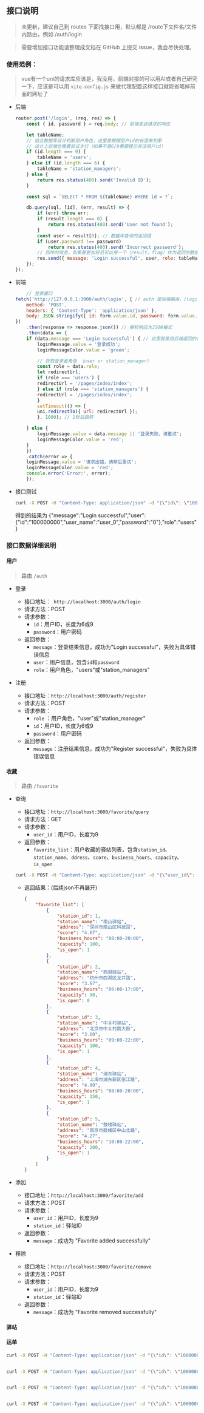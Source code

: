 ## 接口说明

> 未更新，建议自己到 routes 下面找接口用，默认都是 /route下文件名/文件内路由，例如 /auth/login

> 需要增加接口功能请整理成文档在 GitHub 上提交 issue，我会尽快处理。

### 使用范例：

> vue有一个uni的请求库应该是，我没用，前端对接的可以用AI或者自己研究一下，应该是可以用 `vite.config.js` 来做代理配置这样接口就能省略掉前面的网址了

+ 后端

    ```js
    router.post('/login', (req, res) => {
        const { id, password } = req.body; // 前端发送请求的响应

        let tableName;
        // 结合数据库设计判断用户角色，这里是根据用户id的长度来判断
        // 设计上前端也需要验证才行（如果不是6/9需要提示非法用户id）
        if (id.length === 9) {
            tableName = 'users';
        } else if (id.length === 6) {
            tableName = 'station_managers';
        } else {
            return res.status(400).send('Invalid ID');
        }

        const sql = `SELECT * FROM ${tableName} WHERE id = ?`;

        db.query(sql, [id], (err, result) => {
            if (err) throw err;
            if (result.length === 0) {
                return res.status(400).send('User not found');
            }
            const user = result[0]; // 数据库查询的返回值
            if (user.password !== password)
                return res.status(400).send('Incorrect password');
            // 回传的信息，如果要更加规范可以用一个（result，flag）作为返回的数据，不过需要前端自己来进一步解析数据
            res.send({ message: 'Login successful', user, role: tableName });
        });
    });
    ```

+ 前端

    ```js
        // 登录接口
    fetch('http://127.0.0.1:3000/auth/login', { // auth 是后端路由，/login 相当于后端路由下的子路由
        method: 'POST',
        headers: { 'Content-Type': 'application/json' },
        body: JSON.stringify({ id: form.value.id, password: form.value.password }) // 传递用户名和密码(请求参数)
    })
        .then(response => response.json()) // 解析响应为JSON格式
        .then(data => {
        if (data.message === 'Login successful') { // 这里就是用后端返回的数据来判断登录是否成功
            loginMessage.value = '登录成功';
            loginMessageColor.value = 'green';

            // 获取登录者角色 （user or station_manager）
            const role = data.role;
            let redirectUrl;
            if (role === 'users') {
            redirectUrl = '/pages/index/index';
            } else if (role === 'station_managers') {
            redirectUrl = '/pages/index/index';
            }
            setTimeout(() => {
            uni.redirectTo({ url: redirectUrl });
            }, 1000); // 1秒后跳转

        } else {
            loginMessage.value = data.message || '登录失败，请重试';
            loginMessageColor.value = 'red';
        }
        })
        .catch(error => {
        loginMessage.value = '请求出错，请稍后重试';
        loginMessageColor.value = 'red';
        console.error('Error:', error);
        });
    ```

+ 接口测试

    ```bash
    curl -X POST -H "Content-Type: application/json" -d "{\"id\": \"100000000\", \"password\": \"0\"}" http://localhost:3000/auth/login
    ```

    得到的结果为 {"message":"Login successful","user":{"id":"100000000","user_name":"user_0","password":"0"},"role":"users"}

### 接口数据详细说明

#### 用户

> 路由 `/auth`

+ 登录
    + 接口地址：` http://localhost:3000/auth/login`
    + 请求方法：POST
    + 请求参数：
        + `id`：用户ID，长度为6或9
        + `password`：用户密码
    + 返回参数：
        + `message`：登录结果信息，成功为"Login successful"，失败为具体错误信息
        + `user`：用户信息，包含`id`和`password`
        + `role`：用户角色，"users"或"station_managers"

+ 注册
    + 接口地址：`http://localhost:3000/auth/register`
    + 请求方法：POST
    + 请求参数：
        + `role` ：用户角色，"user"或"station_manager"
        + `id`：用户ID，长度为6或9
        + `password`：用户密码
    + 返回参数：
        + `message`：注册结果信息，成功为"Register successful"，失败为具体错误信息


#### 收藏

> 路由 `/favorite`

+ 查询
    + 接口地址：`http://localhost:3000/favorite/query`
    + 请求方法：GET
    + 请求参数：
        + `user_id`：用户ID，长度为9
    + 返回参数：
        + `favorite_list`：用户收藏的驿站列表，包含`station_id`、`station_name`、`ddress`、`score`、`business_hours`、`capacity`、`is_open`

    ```bash
    curl -X POST -H "Content-Type: application/json" -d "{\"user_id\": \"100000001\"}" http://localhost:3000/favorite/query
    ```

    + 返回结果：(后续json不再展开)

        ```json
        {
            "favorite_list": [
                {
                    "station_id": 1,
                    "station_name": "南山驿站",
                    "address": "深圳市南山区科技园",
                    "score": "4.67",
                    "business_hours": "08:00-20:00",
                    "capacity": 100,
                    "is_open": 1
                },
                {
                    "station_id": 2,
                    "station_name": "西湖驿站",
                    "address": "杭州市西湖区龙井路",
                    "score": "3.67",
                    "business_hours": "06:00-17:00",
                    "capacity": 90,
                    "is_open": 0
                },
                {
                    "station_id": 3,
                    "station_name": "中关村驿站",
                    "address": "北京市中关村南大街",
                    "score": "3.60",
                    "business_hours": "09:00-22:00",
                    "capacity": 100,
                    "is_open": 1
                },
                {
                    "station_id": 4,
                    "station_name": "浦东驿站",
                    "address": "上海市浦东新区张江路",
                    "score": "4.00",
                    "business_hours": "08:00-20:00",
                    "capacity": 150,
                    "is_open": 1
                },
                {
                    "station_id": 5,
                    "station_name": "鼓楼驿站",
                    "address": "南京市鼓楼区中山北路",
                    "score": "4.27",
                    "business_hours": "10:00-22:00",
                    "capacity": 200,
                    "is_open": 1
                }
            ]
        }
        ```

+ 添加
    + 接口地址：`http://localhost:3000/favorite/add`
    + 请求方法：POST
    + 请求参数：
        + `user_id`：用户ID，长度为9
        + `station_id`：驿站ID
    + 返回参数：
        + `message`：成功为 "Favorite added successfully"

+ 移除
    + 接口地址：`http://localhost:3000/favorite/remove`
    + 请求方法：POST
    + 请求参数：
        + `user_id`：用户ID，长度为9
        + `station_id`：驿站ID
    + 返回参数：
        + `message`：成功为 "Favorite removed successfully"

#### 驿站











#### 运单

```bash
curl -X POST -H "Content-Type: application/json" -d "{\"id\": \"100000003\"}" http://localhost:3000/waybill/not_shipped
```

```json

```

```bash
curl -X POST -H "Content-Type: application/json" -d "{\"id\": \"100000000\"}" http://localhost:3000/waybill/pending_pickup
```

```json

```

```bash
curl -X POST -H "Content-Type: application/json" -d "{\"id\": \"100000002\"}" http://localhost:3000/waybill/in_transit
```

```json

```

```bash
curl -X POST -H "Content-Type: application/json" -d "{\"id\": \"100000001\"}" http://localhost:3000/waybill/history
```

```json

```



```js


```








